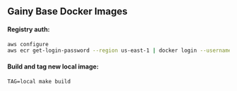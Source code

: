 ## Gainy Base Docker Images

#### Registry auth:
```bash
aws configure
aws ecr get-login-password --region us-east-1 | docker login --username AWS --password-stdin 217303665077.dkr.ecr.us-east-1.amazonaws.com
```

#### Build and tag new local image: 
```
TAG=local make build
```